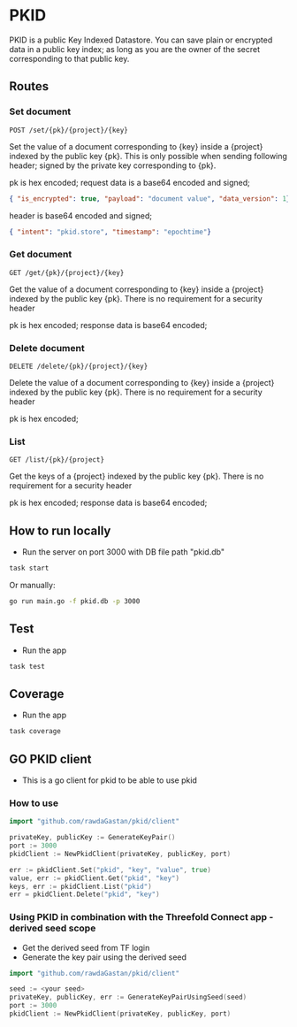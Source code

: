 # PKID

PKID is a public Key Indexed Datastore. You can save plain or encrypted data in a public key index; as long as you are the owner of the secret corresponding to that public key.

## Routes

### Set document

```api
POST /set/{pk}/{project}/{key}
```

Set the value of a document corresponding to {key} inside a {project} indexed by the public key {pk}. This is only possible when sending following header; signed by the private key corresponding to {pk}.

pk is hex encoded;
request data is a base64 encoded and signed;

```json
{ "is_encrypted": true, "payload": "document value", "data_version": 1}
```

header is base64 encoded and signed;

```json
{ "intent": "pkid.store", "timestamp": "epochtime"}
```

### Get document

```api
GET /get/{pk}/{project}/{key}
```

Get the value of a document corresponding to {key} inside a {project} indexed by the public key {pk}. There is no requirement for a security header

pk is hex encoded;
response data is base64 encoded;

### Delete document

```api
DELETE /delete/{pk}/{project}/{key}
```

Delete the value of a document corresponding to {key} inside a {project} indexed by the public key {pk}. There is no requirement for a security header

pk is hex encoded;

### List

```api
GET /list/{pk}/{project}
```

Get the keys of a {project} indexed by the public key {pk}. There is no requirement for a security header

pk is hex encoded;
response data is base64 encoded;

## How to run locally

- Run the server on port 3000 with DB file path "pkid.db"

```bash
task start
```

Or manually:

```bash
go run main.go -f pkid.db -p 3000
```

## Test

- Run the app

```bash
task test
```

## Coverage

- Run the app

```bash
task coverage
```

## GO PKID client

- This is a go client for pkid to be able to use pkid

### How to use

```go
import "github.com/rawdaGastan/pkid/client"

privateKey, publicKey := GenerateKeyPair()
port := 3000
pkidClient := NewPkidClient(privateKey, publicKey, port)

err := pkidClient.Set("pkid", "key", "value", true)
value, err := pkidClient.Get("pkid", "key")
keys, err := pkidClient.List("pkid")
err = pkidClient.Delete("pkid", "key")
```

### Using PKID in combination with the Threefold Connect app - derived seed scope

- Get the derived seed from TF login
- Generate the key pair using the derived seed

```go
import "github.com/rawdaGastan/pkid/client"

seed := <your seed>
privateKey, publicKey, err := GenerateKeyPairUsingSeed(seed)
port := 3000
pkidClient := NewPkidClient(privateKey, publicKey, port)
```
